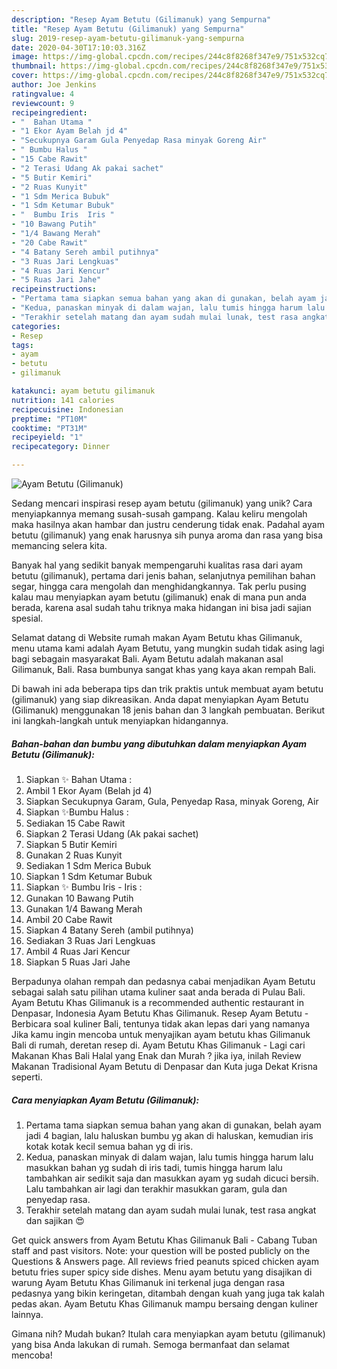 ```yaml
---
description: "Resep Ayam Betutu (Gilimanuk) yang Sempurna"
title: "Resep Ayam Betutu (Gilimanuk) yang Sempurna"
slug: 2019-resep-ayam-betutu-gilimanuk-yang-sempurna
date: 2020-04-30T17:10:03.316Z
image: https://img-global.cpcdn.com/recipes/244c8f8268f347e9/751x532cq70/ayam-betutu-gilimanuk-foto-resep-utama.jpg
thumbnail: https://img-global.cpcdn.com/recipes/244c8f8268f347e9/751x532cq70/ayam-betutu-gilimanuk-foto-resep-utama.jpg
cover: https://img-global.cpcdn.com/recipes/244c8f8268f347e9/751x532cq70/ayam-betutu-gilimanuk-foto-resep-utama.jpg
author: Joe Jenkins
ratingvalue: 4
reviewcount: 9
recipeingredient:
- "  Bahan Utama "
- "1 Ekor Ayam Belah jd 4"
- "Secukupnya Garam Gula Penyedap Rasa minyak Goreng Air"
- " Bumbu Halus "
- "15 Cabe Rawit"
- "2 Terasi Udang Ak pakai sachet"
- "5 Butir Kemiri"
- "2 Ruas Kunyit"
- "1 Sdm Merica Bubuk"
- "1 Sdm Ketumar Bubuk"
- "  Bumbu Iris  Iris "
- "10 Bawang Putih"
- "1/4 Bawang Merah"
- "20 Cabe Rawit"
- "4 Batany Sereh ambil putihnya"
- "3 Ruas Jari Lengkuas"
- "4 Ruas Jari Kencur"
- "5 Ruas Jari Jahe"
recipeinstructions:
- "Pertama tama siapkan semua bahan yang akan di gunakan, belah ayam jadi 4 bagian, lalu haluskan bumbu yg akan di haluskan, kemudian iris kotak kotak kecil semua bahan yg di iris."
- "Kedua, panaskan minyak di dalam wajan, lalu tumis hingga harum lalu masukkan bahan yg sudah di iris tadi, tumis hingga harum lalu tambahkan air sedikit saja dan masukkan ayam yg sudah dicuci bersih. Lalu tambahkan air lagi dan terakhir masukkan garam, gula dan penyedap rasa."
- "Terakhir setelah matang dan ayam sudah mulai lunak, test rasa angkat dan sajikan 😍"
categories:
- Resep
tags:
- ayam
- betutu
- gilimanuk

katakunci: ayam betutu gilimanuk 
nutrition: 141 calories
recipecuisine: Indonesian
preptime: "PT10M"
cooktime: "PT31M"
recipeyield: "1"
recipecategory: Dinner

---
```



![Ayam Betutu (Gilimanuk)](https://img-global.cpcdn.com/recipes/244c8f8268f347e9/751x532cq70/ayam-betutu-gilimanuk-foto-resep-utama.jpg)

Sedang mencari inspirasi resep ayam betutu (gilimanuk) yang unik? Cara menyiapkannya memang susah-susah gampang. Kalau keliru mengolah maka hasilnya akan hambar dan justru cenderung tidak enak. Padahal ayam betutu (gilimanuk) yang enak harusnya sih punya aroma dan rasa yang bisa memancing selera kita.

Banyak hal yang sedikit banyak mempengaruhi kualitas rasa dari ayam betutu (gilimanuk), pertama dari jenis bahan, selanjutnya pemilihan bahan segar, hingga cara mengolah dan menghidangkannya. Tak perlu pusing kalau mau menyiapkan ayam betutu (gilimanuk) enak di mana pun anda berada, karena asal sudah tahu triknya maka hidangan ini bisa jadi sajian spesial.

Selamat datang di Website rumah makan Ayam Betutu khas Gilimanuk, menu utama kami adalah Ayam Betutu, yang mungkin sudah tidak asing lagi bagi sebagain masyarakat Bali. Ayam Betutu adalah makanan asal Gilimanuk, Bali. Rasa bumbunya sangat khas yang kaya akan rempah Bali.


Di bawah ini ada beberapa tips dan trik praktis untuk membuat ayam betutu (gilimanuk) yang siap dikreasikan. Anda dapat menyiapkan Ayam Betutu (Gilimanuk) menggunakan 18 jenis bahan dan 3 langkah pembuatan. Berikut ini langkah-langkah untuk menyiapkan hidangannya.

<!--inarticleads1-->

##### Bahan-bahan dan bumbu yang dibutuhkan dalam menyiapkan Ayam Betutu (Gilimanuk):

1. Siapkan  ✨ Bahan Utama :
1. Ambil 1 Ekor Ayam (Belah jd 4)
1. Siapkan Secukupnya Garam, Gula, Penyedap Rasa, minyak Goreng, Air
1. Siapkan  ✨Bumbu Halus :
1. Sediakan 15 Cabe Rawit
1. Siapkan 2 Terasi Udang (Ak pakai sachet)
1. Siapkan 5 Butir Kemiri
1. Gunakan 2 Ruas Kunyit
1. Sediakan 1 Sdm Merica Bubuk
1. Siapkan 1 Sdm Ketumar Bubuk
1. Siapkan  ✨ Bumbu Iris - Iris :
1. Gunakan 10 Bawang Putih
1. Gunakan 1/4 Bawang Merah
1. Ambil 20 Cabe Rawit
1. Siapkan 4 Batany Sereh (ambil putihnya)
1. Sediakan 3 Ruas Jari Lengkuas
1. Ambil 4 Ruas Jari Kencur
1. Siapkan 5 Ruas Jari Jahe


Berpadunya olahan rempah dan pedasnya cabai menjadikan Ayam Betutu sebagai salah satu pilihan utama kuliner saat anda berada di Pulau Bali. Ayam Betutu Khas Gilimanuk is a recommended authentic restaurant in Denpasar, Indonesia Ayam Betutu Khas Gilimanuk. Resep Ayam Betutu - Berbicara soal kuliner Bali, tentunya tidak akan lepas dari yang namanya Jika kamu ingin mencoba untuk menyajikan ayam betutu khas Gilimanuk Bali di rumah, deretan resep di. Ayam Betutu Khas Gilimanuk - Lagi cari Makanan Khas Bali Halal yang Enak dan Murah ? jika iya, inilah Review Makanan Tradisional Ayam Betutu di Denpasar dan Kuta juga Dekat Krisna seperti. 

<!--inarticleads2-->

##### Cara menyiapkan Ayam Betutu (Gilimanuk):

1. Pertama tama siapkan semua bahan yang akan di gunakan, belah ayam jadi 4 bagian, lalu haluskan bumbu yg akan di haluskan, kemudian iris kotak kotak kecil semua bahan yg di iris.
1. Kedua, panaskan minyak di dalam wajan, lalu tumis hingga harum lalu masukkan bahan yg sudah di iris tadi, tumis hingga harum lalu tambahkan air sedikit saja dan masukkan ayam yg sudah dicuci bersih. Lalu tambahkan air lagi dan terakhir masukkan garam, gula dan penyedap rasa.
1. Terakhir setelah matang dan ayam sudah mulai lunak, test rasa angkat dan sajikan 😍


Get quick answers from Ayam Betutu Khas Gilimanuk Bali - Cabang Tuban staff and past visitors. Note: your question will be posted publicly on the Questions &amp; Answers page. All reviews fried peanuts spiced chicken ayam betutu fries super spicy side dishes. Menu ayam betutu yang disajikan di warung Ayam Betutu Khas Gilimanuk ini terkenal juga dengan rasa pedasnya yang bikin keringetan, ditambah dengan kuah yang juga tak kalah pedas akan. Ayam Betutu Khas Gilimanuk mampu bersaing dengan kuliner lainnya. 

Gimana nih? Mudah bukan? Itulah cara menyiapkan ayam betutu (gilimanuk) yang bisa Anda lakukan di rumah. Semoga bermanfaat dan selamat mencoba!
